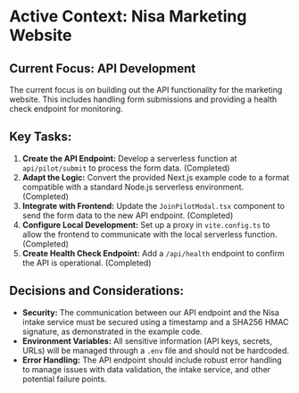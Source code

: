 # Active Context: Nisa Marketing Website

## Current Focus: API Development

The current focus is on building out the API functionality for the marketing website. This includes handling form submissions and providing a health check endpoint for monitoring.

## Key Tasks:

1.  **Create the API Endpoint:** Develop a serverless function at `api/pilot/submit` to process the form data. (Completed)
2.  **Adapt the Logic:** Convert the provided Next.js example code to a format compatible with a standard Node.js serverless environment. (Completed)
3.  **Integrate with Frontend:** Update the `JoinPilotModal.tsx` component to send the form data to the new API endpoint. (Completed)
4.  **Configure Local Development:** Set up a proxy in `vite.config.ts` to allow the frontend to communicate with the local serverless function. (Completed)
5.  **Create Health Check Endpoint:** Add a `/api/health` endpoint to confirm the API is operational. (Completed)

## Decisions and Considerations:

- **Security:** The communication between our API endpoint and the Nisa intake service must be secured using a timestamp and a SHA256 HMAC signature, as demonstrated in the example code.
- **Environment Variables:** All sensitive information (API keys, secrets, URLs) will be managed through a `.env` file and should not be hardcoded.
- **Error Handling:** The API endpoint should include robust error handling to manage issues with data validation, the intake service, and other potential failure points.
